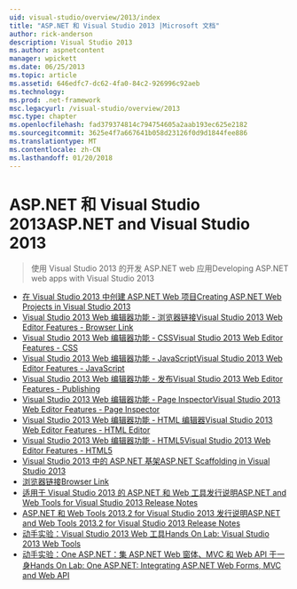 ```yaml
---
uid: visual-studio/overview/2013/index
title: "ASP.NET 和 Visual Studio 2013 |Microsoft 文档"
author: rick-anderson
description: Visual Studio 2013
ms.author: aspnetcontent
manager: wpickett
ms.date: 06/25/2013
ms.topic: article
ms.assetid: 646edfc7-dc62-4fa0-84c2-926996c92aeb
ms.technology: 
ms.prod: .net-framework
msc.legacyurl: /visual-studio/overview/2013
msc.type: chapter
ms.openlocfilehash: fad379374814c794754605a2aab193ec625e2182
ms.sourcegitcommit: 3625e4f7a667641b058d23126f0d9d1844fee886
ms.translationtype: MT
ms.contentlocale: zh-CN
ms.lasthandoff: 01/20/2018
---
```

<a name="aspnet-and-visual-studio-2013"></a><span data-ttu-id="876e9-103">ASP.NET 和 Visual Studio 2013</span><span class="sxs-lookup"><span data-stu-id="876e9-103">ASP.NET and Visual Studio 2013</span></span>
====================
> <span data-ttu-id="876e9-104">使用 Visual Studio 2013 的开发 ASP.NET web 应用</span><span class="sxs-lookup"><span data-stu-id="876e9-104">Developing ASP.NET web apps with Visual Studio 2013</span></span>


- [<span data-ttu-id="876e9-105">在 Visual Studio 2013 中创建 ASP.NET Web 项目</span><span class="sxs-lookup"><span data-stu-id="876e9-105">Creating ASP.NET Web Projects in Visual Studio 2013</span></span>](creating-web-projects-in-visual-studio.md)
- [<span data-ttu-id="876e9-106">Visual Studio 2013 Web 编辑器功能 - 浏览器链接</span><span class="sxs-lookup"><span data-stu-id="876e9-106">Visual Studio 2013 Web Editor Features - Browser Link</span></span>](visual-studio-2013-web-editor-features-browser-link.md)
- [<span data-ttu-id="876e9-107">Visual Studio 2013 Web 编辑器功能 - CSS</span><span class="sxs-lookup"><span data-stu-id="876e9-107">Visual Studio 2013 Web Editor Features - CSS</span></span>](visual-studio-2013-web-editor-features-css.md)
- [<span data-ttu-id="876e9-108">Visual Studio 2013 Web 编辑器功能 - JavaScript</span><span class="sxs-lookup"><span data-stu-id="876e9-108">Visual Studio 2013 Web Editor Features - JavaScript</span></span>](visual-studio-2013-web-editor-features-javascript.md)
- [<span data-ttu-id="876e9-109">Visual Studio 2013 Web 编辑器功能 - 发布</span><span class="sxs-lookup"><span data-stu-id="876e9-109">Visual Studio 2013 Web Editor Features - Publishing</span></span>](visual-studio-2013-web-editor-features-publishing.md)
- [<span data-ttu-id="876e9-110">Visual Studio 2013 Web 编辑器功能 - Page Inspector</span><span class="sxs-lookup"><span data-stu-id="876e9-110">Visual Studio 2013 Web Editor Features - Page Inspector</span></span>](visual-studio-2013-web-editor-features-page-inspector.md)
- [<span data-ttu-id="876e9-111">Visual Studio 2013 Web 编辑器功能 - HTML 编辑器</span><span class="sxs-lookup"><span data-stu-id="876e9-111">Visual Studio 2013 Web Editor Features - HTML Editor</span></span>](visual-studio-2013-web-editor-features-html-editor.md)
- [<span data-ttu-id="876e9-112">Visual Studio 2013 Web 编辑器功能 - HTML5</span><span class="sxs-lookup"><span data-stu-id="876e9-112">Visual Studio 2013 Web Editor Features - HTML5</span></span>](visual-studio-2013-web-editor-features-html5.md)
- [<span data-ttu-id="876e9-113">Visual Studio 2013 中的 ASP.NET 基架</span><span class="sxs-lookup"><span data-stu-id="876e9-113">ASP.NET Scaffolding in Visual Studio 2013</span></span>](aspnet-scaffolding-overview.md)
- [<span data-ttu-id="876e9-114">浏览器链接</span><span class="sxs-lookup"><span data-stu-id="876e9-114">Browser Link</span></span>](using-browser-link.md)
- [<span data-ttu-id="876e9-115">适用于 Visual Studio 2013 的 ASP.NET 和 Web 工具发行说明</span><span class="sxs-lookup"><span data-stu-id="876e9-115">ASP.NET and Web Tools for Visual Studio 2013 Release Notes</span></span>](release-notes.md)
- [<span data-ttu-id="876e9-116">ASP.NET 和 Web Tools 2013.2 for Visual Studio 2013 发行说明</span><span class="sxs-lookup"><span data-stu-id="876e9-116">ASP.NET and Web Tools 2013.2 for Visual Studio 2013 Release Notes</span></span>](aspnet-and-web-tools-20132-preview-for-visual-studio-2013-release-notes.md)
- [<span data-ttu-id="876e9-117">动手实验：Visual Studio 2013 Web 工具</span><span class="sxs-lookup"><span data-stu-id="876e9-117">Hands On Lab: Visual Studio 2013 Web Tools</span></span>](visual-studio-2013-web-tools.md)
- [<span data-ttu-id="876e9-118">动手实验：One ASP.NET：集 ASP.NET Web 窗体、MVC 和 Web API 于一身</span><span class="sxs-lookup"><span data-stu-id="876e9-118">Hands On Lab: One ASP.NET: Integrating ASP.NET Web Forms, MVC and Web API</span></span>](one-aspnet-integrating-aspnet-web-forms-mvc-and-web-api.md)
